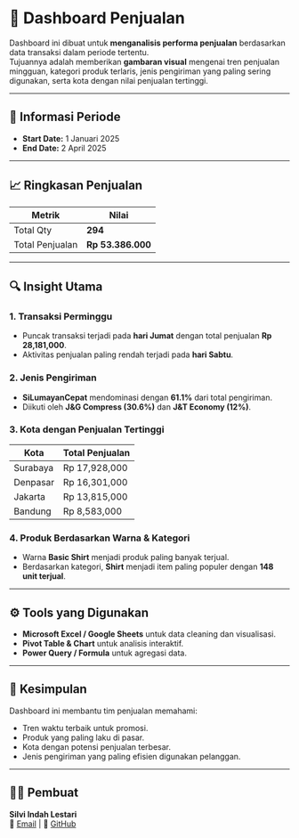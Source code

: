 # 🧾 Dashboard Penjualan
Dashboard ini dibuat untuk **menganalisis performa penjualan** berdasarkan data transaksi dalam periode tertentu.  
Tujuannya adalah memberikan **gambaran visual** mengenai tren penjualan mingguan, kategori produk terlaris, jenis pengiriman yang paling sering digunakan, serta kota dengan nilai penjualan tertinggi.

---

## 📅 Informasi Periode
- **Start Date:** 1 Januari 2025  
- **End Date:** 2 April 2025  

---

## 📈 Ringkasan Penjualan
| Metrik | Nilai |
|--------|--------|
| Total Qty | **294** |
| Total Penjualan | **Rp 53.386.000** |

---

## 🔍 Insight Utama
### 1. Transaksi Perminggu
- Puncak transaksi terjadi pada **hari Jumat** dengan total penjualan **Rp 28,181,000**.  
- Aktivitas penjualan paling rendah terjadi pada **hari Sabtu**.

### 2. Jenis Pengiriman
- **SiLumayanCepat** mendominasi dengan **61.1%** dari total pengiriman.  
- Diikuti oleh **J&G Compress (30.6%)** dan **J&T Economy (12%)**.

### 3. Kota dengan Penjualan Tertinggi
| Kota | Total Penjualan |
|------|-----------------|
| Surabaya | Rp 17,928,000 |
| Denpasar | Rp 16,301,000 |
| Jakarta | Rp 13,815,000 |
| Bandung | Rp 8,583,000 |

### 4. Produk Berdasarkan Warna & Kategori
- Warna **Basic Shirt** menjadi produk paling banyak terjual.  
- Berdasarkan kategori, **Shirt** menjadi item paling populer dengan **148 unit terjual**.

---

## ⚙️ Tools yang Digunakan
- **Microsoft Excel / Google Sheets** untuk data cleaning dan visualisasi.
- **Pivot Table & Chart** untuk analisis interaktif.
- **Power Query / Formula** untuk agregasi data.

---

## 📌 Kesimpulan
Dashboard ini membantu tim penjualan memahami:
- Tren waktu terbaik untuk promosi.
- Produk yang paling laku di pasar.
- Kota dengan potensi penjualan terbesar.
- Jenis pengiriman yang paling efisien digunakan pelanggan.

---

## 👩‍💻 Pembuat
**Silvi Indah Lestari**  
📧 [Email](mailto:indahsilvi393@gmail.com) | 💼 [GitHub](https://github.com/indahsilvi393-lang)

